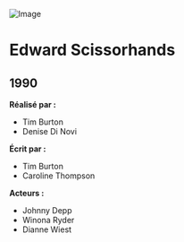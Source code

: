 ![Image](https://upload.wikimedia.org/wikipedia/en/3/3b/Edwardscissorhandsposter.JPG)
# Edward Scissorhands
1990
---
**Réalisé par :**
* Tim Burton
* Denise Di Novi

**Écrit par :**
* Tim Burton
* Caroline Thompson

**Acteurs :**
* Johnny Depp
* Winona Ryder
* Dianne Wiest
